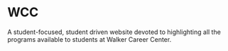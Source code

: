 # WCC
A student-focused, student driven website devoted to highlighting all the programs available to students at Walker Career Center.
